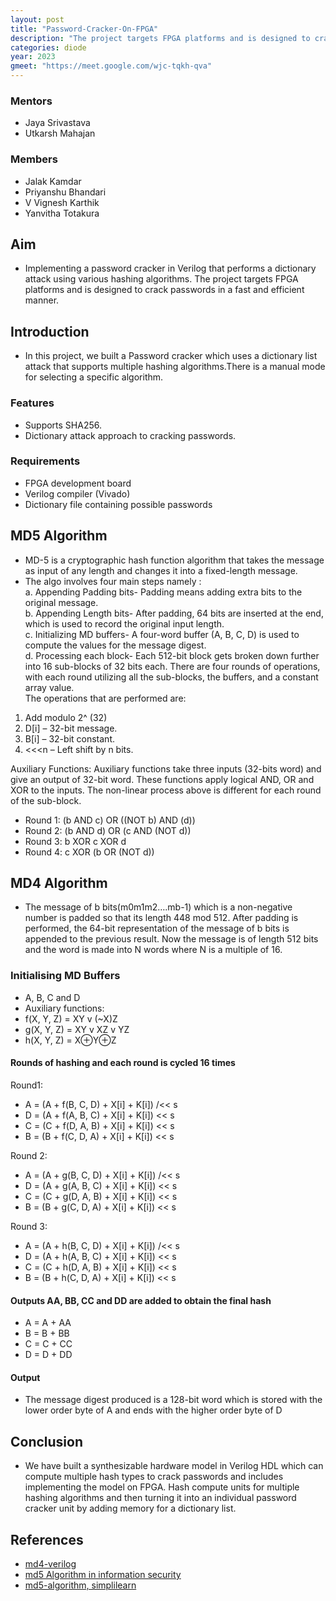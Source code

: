 ```yaml
---
layout: post
title: "Password-Cracker-On-FPGA"
description: "The project targets FPGA platforms and is designed to crack passwords in a fast and efficient manner."
categories: diode
year: 2023
gmeet: "https://meet.google.com/wjc-tqkh-qva"
---
```


### Mentors

- Jaya Srivastava
- Utkarsh Mahajan

### Members

- Jalak Kamdar
- Priyanshu Bhandari
- V Vignesh Karthik
- Yanvitha Totakura

## Aim

- Implementing a password cracker in Verilog that performs a dictionary attack using various hashing algorithms. The project targets FPGA platforms and is designed to crack passwords in a fast and efficient manner.

## Introduction

- In this project, we built a Password cracker which uses a dictionary list attack that supports multiple hashing algorithms.There is a manual mode for selecting a specific algorithm.

### Features

- Supports SHA256.
- Dictionary attack approach to cracking passwords.

### Requirements

- FPGA development board
- Verilog compiler (Vivado)
- Dictionary file containing possible passwords

## MD5 Algorithm

- MD-5 is a cryptographic hash function algorithm that takes the message as input of any length and changes it into a fixed-length message.
- The algo involves four main steps namely :  
a. Appending Padding bits- Padding means adding extra bits to the original message.  
b. Appending Length bits- After padding, 64 bits are inserted at the end, which is used to record the original input length.  
c. Initializing MD buffers- A four-word buffer (A, B, C, D) is used to compute the values for the message digest.  
d. Processing each block- Each 512-bit block gets broken down further into 16 sub-blocks of 32 bits each. There are four rounds of operations, with each round utilizing all the sub-blocks, the buffers, and a constant array value.  
The operations that are performed are:      
1. Add modulo 2^ (32)
2. D[i] – 32-bit message.
3. B[i] – 32-bit constant.
4. \<<<n – Left shift by n bits.

Auxiliary Functions: Auxiliary functions take three inputs (32-bits word) and give an output of 32-bit word. These functions apply logical AND, OR and XOR to the inputs. The non-linear process above is different for each round of the sub-block.

- Round 1: (b AND c) OR ((NOT b) AND (d))
- Round 2: (b AND d) OR (c AND (NOT d))
- Round 3: b XOR c XOR d
- Round 4: c XOR (b OR (NOT d))

## MD4 Algorithm

- The message of b bits(m0m1m2….mb-1) which is a non-negative number is padded so that its length 448 mod 512. After padding is performed, the 64-bit representation of the message of b bits is appended to the previous result. Now the message is of length 512 bits and the word is made into N words where N is a multiple of 16.

### Initialising MD Buffers

- A, B, C and D
- Auxiliary functions:
- f(X, Y, Z) = XY v (~X)Z
- g(X, Y, Z) = XY v XZ v YZ
- h(X, Y, Z) = X⊕Y⊕Z

#### Rounds of hashing and each round is cycled 16 times

Round1:
- A = (A + f(B, C, D) + X[i] + K[i]) /<< s
- D = (A + f(A, B, C) + X[i] + K[i]) << s
- C = (C + f(D, A, B) + X[i] + K[i]) << s
- B = (B + f(C, D, A) + X[i] + K[i]) << s

Round 2:
- A = (A + g(B, C, D) + X[i] + K[i]) /<< s
- D = (A + g(A, B, C) + X[i] + K[i]) << s
- C = (C + g(D, A, B) + X[i] + K[i]) << s
- B = (B + g(C, D, A) + X[i] + K[i]) << s

Round 3:
- A = (A + h(B, C, D) + X[i] + K[i]) /<< s
- D = (A + h(A, B, C) + X[i] + K[i]) << s
- C = (C + h(D, A, B) + X[i] + K[i]) << s
- B = (B + h(C, D, A) + X[i] + K[i]) << s

#### Outputs AA, BB, CC and DD are added to obtain the final hash

- A = A + AA
- B = B + BB
- C = C + CC
- D = D + DD

#### Output

- The message digest produced is a 128-bit word which is stored with the lower order byte of A and ends with the higher order byte of D

## Conclusion

- We have built a synthesizable hardware model in Verilog HDL which can compute multiple hash types to crack passwords and includes implementing the model on FPGA. Hash compute units for multiple hashing algorithms and then turning it into an individual password cracker unit by adding memory for a dictionary list.

## References

- [md4-verilog](https://github.com/matthiaskonrath/md4-verilog/tree/main/Implementations/Verilog)
- [md5 Algorithm in information security](https://www.comparitech.com/blog/information-security/md5-algorithm-with-examples/)
- [md5-algorithm, simplilearn](https://www.simplilearn.com/tutorials/cyber-security-tutorial/md5-algorithm)

